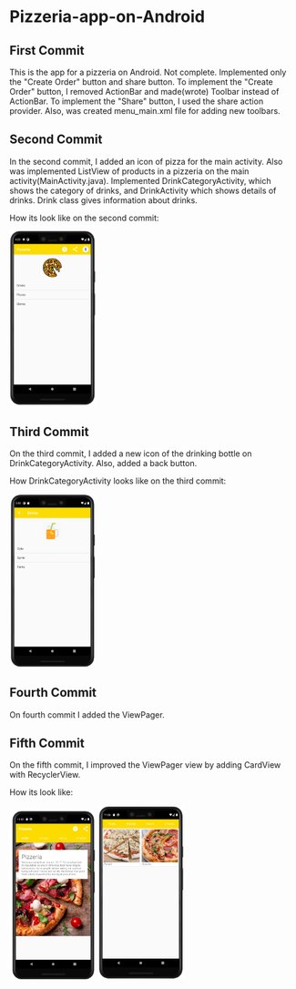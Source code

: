 # Pizzeria-app-on-Android
## First Commit

This is the app for a pizzeria on Android.
Not complete. Implemented only the "Create Order" button and share button.
To implement the "Create Order" button, I removed ActionBar and made(wrote) Toolbar instead of ActionBar.
To implement the "Share" button, I used the share action provider. Also, was created menu_main.xml file for 
adding new toolbars.

## Second Commit

In the second commit, I added an icon of pizza for the main activity.
Also was implemented ListView of products in a pizzeria on the main activity(MainActivity.java).
Implemented DrinkCategoryActivity, which shows the category of drinks, and DrinkActivity which shows details of drinks.
Drink class gives information about drinks.

How its look like on the second commit:

<img src="images/pizzeriaLook.png" width="30%">

## Third Commit

On the third commit, I added a new icon of the drinking bottle on DrinkCategoryActivity. 
Also, added a back button.

How DrinkCategoryActivity looks like on the third commit:

<img src="images/pizzeriaDrinks.png" width="30%">

## Fourth Commit
On fourth commit I added the ViewPager.

## Fifth Commit
On the fifth commit, I improved the ViewPager view by adding CardView with RecyclerView.

How its look like:

<img src="images/viewPages.png" width="30%">

<img src="images/pizzasCardView.png" width="30%">
